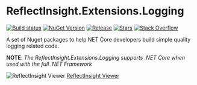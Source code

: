 # ReflectInsight.Extensions.Logging

[![Build status](https://ci.appveyor.com/api/projects/status/0ftxpw3dne25ncra?svg=true)](https://ci.appveyor.com/project/ReflectSoftware/reflectinsight-extensions-logging)  [![NuGet Version](http://img.shields.io/nuget/v/ReflectInsight.Extensions.Logging.svg?style=flat)](http://www.nuget.org/packages/reflectinsight.extensions.logging/) 
[![Release](https://img.shields.io/github/release/aspnet-plus/AspNet.Plus.Logging.svg)](https://github.com/reflectsoftware/reflectinsight.extensions.logging/releases/latest)
[![Stars](https://img.shields.io/github/stars/aspnet-plus/AspNet.Plus.Logging.svg)](https://github.com/reflectsoftware/reflectinsight.extensions.logging/stargazers) [![Stack Overflow](https://img.shields.io/badge/stack%20overflow-reflectinsight-orange.svg)](http://stackoverflow.com/questions/tagged/reflectinsight)


A set of Nuget packages to help NET Core developers build simple quality logging related code.

**NOTE**: *The ReflectInsight.Extensions.Logging supports .NET Core when used with the full .NET Framework*


![](https://3vrxww.bn1301.livefilestore.com/y3movaLJ4exXc8XSi7_LypJdB9KPDJB5JmjQrDcs_FcZoJ1N971CrF1AdweO3dZyN4XQxFQaIgvnSSqciiuQ4TxkQgUNhJRF3yNCaGfbSwRuEYgXkTMnfyptyBoUf__Kfk8nV8I3bf03TpPIwpy24Y6-A?width=1181&height=706&cropmode=none "ReflectInsight Viewer")
[ReflectInsight Viewer](http://reflectsoftware.com) 

